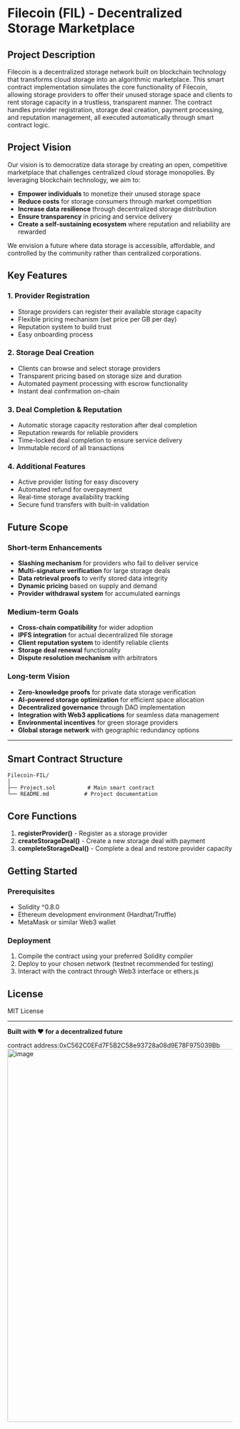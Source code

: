 # Filecoin (FIL) - Decentralized Storage Marketplace

## Project Description

Filecoin is a decentralized storage network built on blockchain technology that transforms cloud storage into an algorithmic marketplace. This smart contract implementation simulates the core functionality of Filecoin, allowing storage providers to offer their unused storage space and clients to rent storage capacity in a trustless, transparent manner. The contract handles provider registration, storage deal creation, payment processing, and reputation management, all executed automatically through smart contract logic.

## Project Vision

Our vision is to democratize data storage by creating an open, competitive marketplace that challenges centralized cloud storage monopolies. By leveraging blockchain technology, we aim to:

- **Empower individuals** to monetize their unused storage space
- **Reduce costs** for storage consumers through market competition
- **Increase data resilience** through decentralized storage distribution
- **Ensure transparency** in pricing and service delivery
- **Create a self-sustaining ecosystem** where reputation and reliability are rewarded

We envision a future where data storage is accessible, affordable, and controlled by the community rather than centralized corporations.

## Key Features

### 1. **Provider Registration**
- Storage providers can register their available storage capacity
- Flexible pricing mechanism (set price per GB per day)
- Reputation system to build trust
- Easy onboarding process

### 2. **Storage Deal Creation**
- Clients can browse and select storage providers
- Transparent pricing based on storage size and duration
- Automated payment processing with escrow functionality
- Instant deal confirmation on-chain

### 3. **Deal Completion & Reputation**
- Automatic storage capacity restoration after deal completion
- Reputation rewards for reliable providers
- Time-locked deal completion to ensure service delivery
- Immutable record of all transactions

### 4. **Additional Features**
- Active provider listing for easy discovery
- Automated refund for overpayment
- Real-time storage availability tracking
- Secure fund transfers with built-in validation

## Future Scope

### Short-term Enhancements
- **Slashing mechanism** for providers who fail to deliver service
- **Multi-signature verification** for large storage deals
- **Data retrieval proofs** to verify stored data integrity
- **Dynamic pricing** based on supply and demand
- **Provider withdrawal system** for accumulated earnings

### Medium-term Goals
- **Cross-chain compatibility** for wider adoption
- **IPFS integration** for actual decentralized file storage
- **Client reputation system** to identify reliable clients
- **Storage deal renewal** functionality
- **Dispute resolution mechanism** with arbitrators

### Long-term Vision
- **Zero-knowledge proofs** for private data storage verification
- **AI-powered storage optimization** for efficient space allocation
- **Decentralized governance** through DAO implementation
- **Integration with Web3 applications** for seamless data management
- **Environmental incentives** for green storage providers
- **Global storage network** with geographic redundancy options

---

## Smart Contract Structure

```
Filecoin-FIL/
│
├── Project.sol          # Main smart contract
└── README.md           # Project documentation
```

## Core Functions

1. **registerProvider()** - Register as a storage provider
2. **createStorageDeal()** - Create a new storage deal with payment
3. **completeStorageDeal()** - Complete a deal and restore provider capacity

## Getting Started

### Prerequisites
- Solidity ^0.8.0
- Ethereum development environment (Hardhat/Truffle)
- MetaMask or similar Web3 wallet

### Deployment
1. Compile the contract using your preferred Solidity compiler
2. Deploy to your chosen network (testnet recommended for testing)
3. Interact with the contract through Web3 interface or ethers.js

## License
MIT License

---

**Built with ❤️ for a decentralized future**


contract address:0xC562C0EFd7F5B2C58e93728a08d9E78F975039Bb
<img width="1904" height="835" alt="image" src="https://github.com/user-attachments/assets/d2b3b988-8ecf-4da3-93ef-3a31ad901dc8" />


